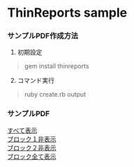 ThinReports sample
===

### サンプルPDF作成方法

1. 初期設定  
> gem install thinreports

2. コマンド実行
> ruby create.rb output

### サンプルPDF

[すべて表示](https://github.com/inoh/thinreports-sample/blob/master/PDF/output.pdf?raw=true)  
[ブロック１非表示](https://github.com/inoh/thinreports-sample/blob/master/PDF/block1_hide.pdf?raw=true)  
[ブロック２非表示](https://github.com/inoh/thinreports-sample/blob/master/PDF/block2_hide.pdf?raw=true)  
[ブロック全て表示](https://github.com/inoh/thinreports-sample/blob/master/PDF/block_all_hide.pdf?raw=true)  
